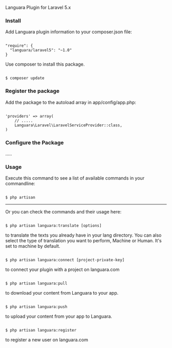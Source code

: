 
Languara Plugin for Laravel 5.x

<h3>Install</h3>

Add Languara plugin information to your composer.json file:

<pre><code>
"require": {
  "languara/laravel5": "~1.0"
}
</code></pre>

Use composer to install this package.

<pre><code>
$ composer update
</code></pre>

<h3>Register the package</h3>

Add the package to the autoload array in app/config/app.php:

<pre><code>
'providers' => array(
    // .....
    Languara\Laravel\LaravelServiceProvider::class,
)
</pre></code>

<h3>Configure the Package</h3>

.....

<h3>Usage</h3>

Execute this command to see a list of available commands in your commandline:

<pre><code>
$ php artisan
</code></pre>

--------------------

Or you can check the commands and their usage here:

<pre><code>
$ php artisan languara:translate [options]
</code></pre>

to translate the texts you already have in your lang directory. You can also select the type of translation you want to perform, Machine or Human. It's set to machine by default.

<pre><code>
$ php artisan languara:connect [project-private-key]
</code></pre>

to connect your plugin with a project on languara.com

<pre><code>
$ php artisan languara:pull
</code></pre>

to download your content from Languara to your app.

<pre><code>
$ php artisan languara:push
</code></pre>

to upload your content from your app to Languara.


<pre><code>
$ php artisan languara:register
</code></pre>

to register a new user on languara.com
